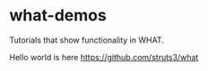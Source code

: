 # what-demos
Tutorials that show functionality in WHAT.

Hello world is here <https://github.com/struts3/what>


